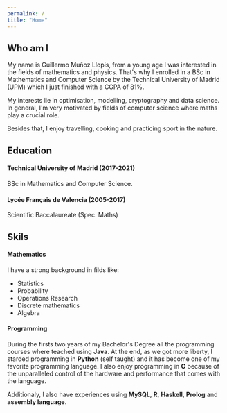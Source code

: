 ```yaml
---
permalink: /
title: "Home"
---
```



## Who am I

My name is Guillermo Muñoz Llopis, from a young age I was interested in the fields of mathematics and physics.
That's why I enrolled in a BSc in Mathematics and Computer Science by the Technical University of Madrid (UPM) which I just finished with a CGPA of 81%.

My interests lie in optimisation, modelling, cryptography and data science. 
In general, I'm very motivated by fields of computer science where maths play a crucial role.

Besides that, I enjoy travelling, cooking and practicing sport in the nature.
## Education

#### Technical University of Madrid (2017-2021)

BSc in Mathematics and Computer Science.

#### Lycée Français de Valencia (2005-2017)

Scientific Baccalaureate (Spec. Maths)

## Skils

#### Mathematics

I have a strong background in filds like:

- Statistics 
- Probability
- Operations Research
- Discrete mathematics
- Algebra


#### Programming

During the firsts two years of my Bachelor's Degree all the programming courses where teached using __Java__. 
At the end, as we got more liberty, I starded programming in __Python__ (self taught) and it has become one of my favorite programming language.
I also enjoy programming in __C__ because of the unparalleled control of the hardware and performance that comes with the language.

Additionaly, I also have experiences using __MySQL__, __R__, __Haskell__, __Prolog__ and __assembly language__. 
